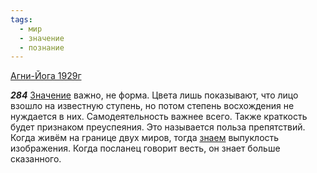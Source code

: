 ```yaml
---
tags:
  - мир
  - значение
  - познание
---
```


[Агни-Йога 1929г](https://127.0.0.1:4002/agni/1929)

___284___
[Значение](../../../tags/#значение) важно, не форма. Цвета лишь показывают, что лицо взошло на известную ступень, но потом степень восхождения не нуждается в них. Самодеятельность важнее всего. Также краткость будет признаком преуспеяния. Это называется польза препятствий. Когда живём на границе двух миров, тогда [знаем](../../../tags/#познание) выпуклость изображения. Когда посланец говорит весть, он знает больше сказанного.